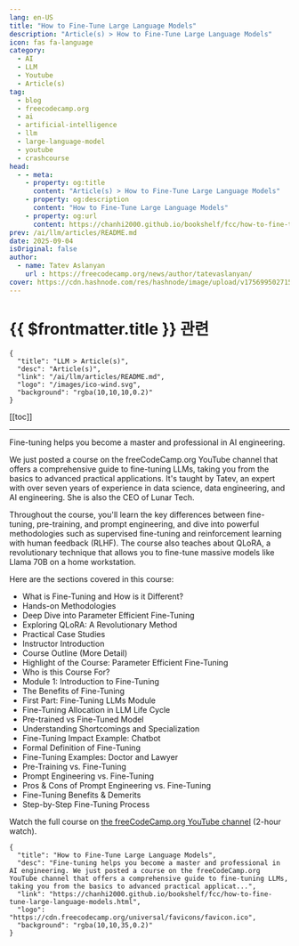 ```yaml
---
lang: en-US
title: "How to Fine-Tune Large Language Models"
description: "Article(s) > How to Fine-Tune Large Language Models"
icon: fas fa-language
category:
  - AI
  - LLM
  - Youtube
  - Article(s)
tag:
  - blog
  - freecodecamp.org
  - ai
  - artificial-intelligence
  - llm
  - large-language-model
  - youtube
  - crashcourse
head:
  - - meta:
    - property: og:title
      content: "Article(s) > How to Fine-Tune Large Language Models"
    - property: og:description
      content: "How to Fine-Tune Large Language Models"
    - property: og:url
      content: https://chanhi2000.github.io/bookshelf/fcc/how-to-fine-tune-large-language-models.html
prev: /ai/llm/articles/README.md
date: 2025-09-04
isOriginal: false
author:
  - name: Tatev Aslanyan
    url : https://freecodecamp.org/news/author/tatevaslanyan/
cover: https://cdn.hashnode.com/res/hashnode/image/upload/v1756995027155/0fb66277-b8cb-40f2-a398-456f7e1031ee.png
---
```


# {{ $frontmatter.title }} 관련

```component VPCard
{
  "title": "LLM > Article(s)",
  "desc": "Article(s)",
  "link": "/ai/llm/articles/README.md",
  "logo": "/images/ico-wind.svg",
  "background": "rgba(10,10,10,0.2)"
}
```

[[toc]]

---

<SiteInfo
  name="How to Fine-Tune Large Language Models"
  desc="Fine-tuning helps you become a master and professional in AI engineering. We just posted a course on the freeCodeCamp.org YouTube channel that offers a comprehensive guide to fine-tuning LLMs, taking you from the basics to advanced practical applicat..."
  url="https://freecodecamp.org/news/how-to-fine-tune-large-language-models"
  logo="https://cdn.freecodecamp.org/universal/favicons/favicon.ico"
  preview="https://cdn.hashnode.com/res/hashnode/image/upload/v1756995027155/0fb66277-b8cb-40f2-a398-456f7e1031ee.png"/>

Fine-tuning helps you become a master and professional in AI engineering.

We just posted a course on the freeCodeCamp.org YouTube channel that offers a comprehensive guide to fine-tuning LLMs, taking you from the basics to advanced practical applications. It's taught by Tatev, an expert with over seven years of experience in data science, data engineering, and AI engineering. She is also the CEO of Lunar Tech.

Throughout the course, you'll learn the key differences between fine-tuning, pre-training, and prompt engineering, and dive into powerful methodologies such as supervised fine-tuning and reinforcement learning with human feedback (RLHF). The course also teaches about QLoRA, a revolutionary technique that allows you to fine-tune massive models like Llama 70B on a home workstation.

Here are the sections covered in this course:

- What is Fine-Tuning and How is it Different?
- Hands-on Methodologies
- Deep Dive into Parameter Efficient Fine-Tuning
- Exploring QLoRA: A Revolutionary Method
- Practical Case Studies
- Instructor Introduction
- Course Outline (More Detail)
- Highlight of the Course: Parameter Efficient Fine-Tuning
- Who is this Course For?
- Module 1: Introduction to Fine-Tuning
- The Benefits of Fine-Tuning
- First Part: Fine-Tuning LLMs Module
- Fine-Tuning Allocation in LLM Life Cycle
- Pre-trained vs Fine-Tuned Model
- Understanding Shortcomings and Specialization
- Fine-Tuning Impact Example: Chatbot
- Formal Definition of Fine-Tuning
- Fine-Tuning Examples: Doctor and Lawyer
- Pre-Training vs. Fine-Tuning
- Prompt Engineering vs. Fine-Tuning
- Pros & Cons of Prompt Engineering vs. Fine-Tuning
- Fine-Tuning Benefits & Demerits
- Step-by-Step Fine-Tuning Process

Watch the full course on [<FontIcon icon="fa-brands fa-youtube"/>the freeCodeCamp.org YouTube channel](https://youtu.be/H-oCV5brtU4) (2-hour watch).

<VidStack src="youtube/H-oCV5brtU4" />

<!-- TODO: add ARTICLE CARD -->
```component VPCard
{
  "title": "How to Fine-Tune Large Language Models",
  "desc": "Fine-tuning helps you become a master and professional in AI engineering. We just posted a course on the freeCodeCamp.org YouTube channel that offers a comprehensive guide to fine-tuning LLMs, taking you from the basics to advanced practical applicat...",
  "link": "https://chanhi2000.github.io/bookshelf/fcc/how-to-fine-tune-large-language-models.html",
  "logo": "https://cdn.freecodecamp.org/universal/favicons/favicon.ico",
  "background": "rgba(10,10,35,0.2)"
}
```
